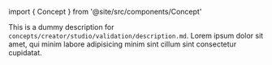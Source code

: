 import { Concept } from '@site/src/components/Concept'

<Concept
  title    = "studio/validation/description"
  kind     = "Advanced"
  category = "Creator"
  block    = {true}>
This is a dummy description for `concepts/creator/studio/validation/description.md`.
Lorem ipsum dolor sit amet, qui minim labore adipisicing minim sint cillum sint consectetur cupidatat.
</Concept>

